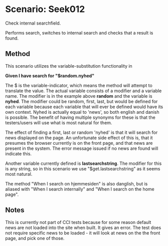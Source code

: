 # Scenario: Seek012

Check internal searchfield.

Performs search, switches to internal search and checks that a result is found.

## Method
This scenario utilizes the variable-substitution functionality in

**Given I have search for "$random.nyhed"**

The $ is the variable-indicator, which means the method will attempt to translate the value.
The actual variable consists of a modifier and a variable name.
The modifier is in the example above __random__ and the variable is __nyhed__.
The modifier could be random, first, last, but would be defined for each variable because each variable that will ever be defined would have its own context.
Nyhed is actually equal to 'news', so both english and danish is possible. The benefit of having multiple synonyms for these is that the testers/users will use what is most natural for them. 

The effect of finding a first, last or random 'nyhed' is that it will search for news displayed on the page. An unfortunate side effect of this is, that it presumes the browser currently is on the front page, and that news are present in the system. The error message issued if no news are found will indicate this.

Another variable currently defined is __lastsearchstring__. The modifier for this is any string, so in this scenario we use "$get.lastsearchstring" as it seems most natural.

The method "When I search on hjemmesiden" is also danglish, but is aliased with
"When I search internally" and "When I search on the home page".
 
## Notes
This is currently not part of CCI tests because for some reason default news are not loaded into the site when built. It gives an error. The test does not require specific news to be loaded - it will look at news on the the front page, and pick one of those.

